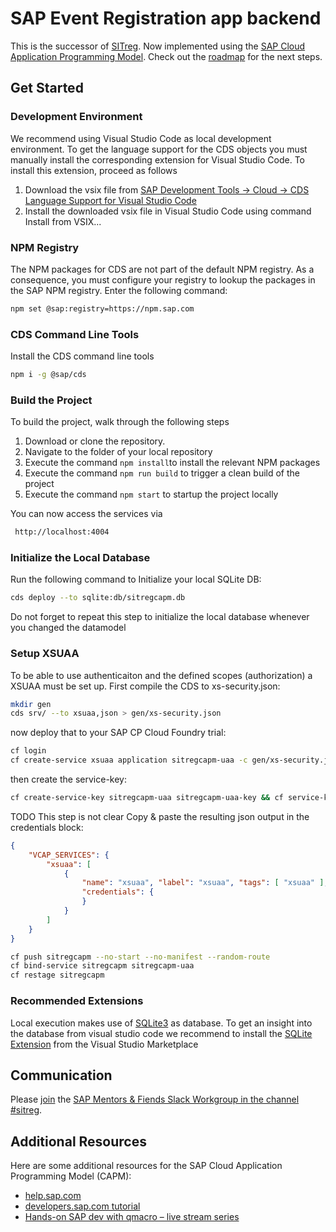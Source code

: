 # SAP Event Registration app backend
This is the successor of [SITreg](https://github.com/sapmentors/SITreg/). Now implemented using the [SAP Cloud Application Programming Model](https://help.sap.com/viewer/65de2977205c403bbc107264b8eccf4b/Cloud/en-US/00823f91779d4d42aa29a498e0535cdf.html). Check out the [roadmap](https://github.com/sapmentors/sitregcapm/issues/1) for the next steps.

## Get Started
### Development Environment 
We recommend using Visual Studio Code as local development environment. To get the language support for the CDS objects you must manually install the corresponding extension for Visual Studio Code.
To install this extension, proceed as follows
1. Download the vsix file from [SAP Development Tools -> Cloud -> CDS Language Support for Visual Studio Code](https://tools.hana.ondemand.com/#cloud)
2. Install the downloaded vsix file in Visual Studio Code using command Install from VSIX...

### NPM Registry
The NPM packages for CDS are not part of the default NPM registry. As a consequence, you must configure your registry to lookup the packages in the SAP NPM registry. Enter the following command:
```sh
npm set @sap:registry=https://npm.sap.com
```
### CDS Command Line Tools
Install the CDS command line tools 
```sh
npm i -g @sap/cds
```
### Build the Project
To build the project, walk through the following steps 
1. Download or clone the repository.
2. Navigate to the folder of your local repository
3. Execute the command `npm install`to install the relevant NPM packages 
4. Execute the command `npm run build` to trigger a clean build of the project
5. Execute the command `npm start` to startup the project locally

You can now access the services via
```sh
 http://localhost:4004
```

### Initialize the Local Database
Run the following command to Initialize your local SQLite DB:
```sh
cds deploy --to sqlite:db/sitregcapm.db
```
Do not forget to repeat this step to initialize the local database whenever you changed the datamodel

### Setup XSUAA
To be able to use authenticaiton and the defined scopes (authorization) a XSUAA must be set up.
First compile the CDS to xs-security.json:

```sh
mkdir gen
cds srv/ --to xsuaa,json > gen/xs-security.json
```

now deploy that to your SAP CP Cloud Foundry trial:

```sh
cf login
cf create-service xsuaa application sitregcapm-uaa -c gen/xs-security.json
```

then create the service-key:

```sh
cf create-service-key sitregcapm-uaa sitregcapm-uaa-key && cf service-key sitregcapm-uaa sitregcapm-uaa-key
```
TODO This step is not clear
Copy & paste the resulting json output in the credentials block:

```json
{
    "VCAP_SERVICES": {
        "xsuaa": [
            {
                "name": "xsuaa", "label": "xsuaa", "tags": [ "xsuaa" ],
                "credentials": {
                }
            }
        ]
    }
}
```

```sh
cf push sitregcapm --no-start --no-manifest --random-route
cf bind-service sitregcapm sitregcapm-uaa
cf restage sitregcapm
```

### Recommended Extensions
Local execution makes use of [SQLite3](https://www.sqlite.org/index.html) as database. To get an insight into the database from visual studio code we recommend to install the [SQLite Extension](https://marketplace.visualstudio.com/items?itemName=alexcvzz.vscode-sqlite) from the Visual Studio Marketplace   

## Communication
Please [join](https://sapmentors-slack-invite.cfapps.eu10.hana.ondemand.com/) the [SAP Mentors & Fiends Slack Workgroup in the channel #sitreg](https://sapmentors.slack.com/messages/C20RKRU2H/).

## Additional Resources
Here are some additional resources for the SAP Cloud Application Programming Model (CAPM):
- [help.sap.com](https://help.sap.com/viewer/65de2977205c403bbc107264b8eccf4b/Cloud/en-US/00823f91779d4d42aa29a498e0535cdf.html)
- [developers.sap.com tutorial](https://developers.sap.com/tutorials/cp-apm-nodejs-create-service.html)
- [Hands-on SAP dev with qmacro – live stream series](https://blogs.sap.com/2019/01/16/hands-on-sap-dev-with-qmacro-new-live-stream-series/)